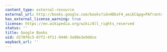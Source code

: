 ```yaml
---
content_type: external-resource
external_url: http://books.google.com/books?id=HDbsF4_aeiEC&pg=PAfrontcover
has_external_license_warning: true
license: https://en.wikipedia.org/wiki/All_rights_reserved
status: ''
title: Google Books
uid: d278f6c5-07f2-4f11-9446-3a98e3e9ddce
wayback_url: ''
---
```

